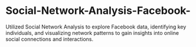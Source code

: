 # Social-Network-Analysis-Facebook-
Utilized Social Network Analysis to explore Facebook data, identifying key individuals, and visualizing network patterns to gain insights into online social connections and interactions.
